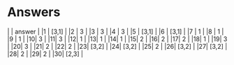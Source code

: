 # Answers

|  | answer |
|1 | [3,1]  |
|2 |   3    |
|3 |   3    |
|4 |   3    |
|5 | [3,1]  |
|6 | [3,1]  |
|7 |   1    |
|8 |   1    |
|9 |   1    |
|10|   3    |
|11|   3    |
|12|   1    |
|13|   1    |
|14|   1    |
|15|   2    |
|16|   2    |
|17|   2    |
|18|   1    |
|19|   3    |
|20|   3    |
|21|   2    |
|22|   2    |
|23| [3,2]  |
|24| [3,2]  |
|25|   2    |
|26| [3,2]  |
|27| [3,2]  |
|28|   2    |
|29|   2    |
|30| [2,3]  |
